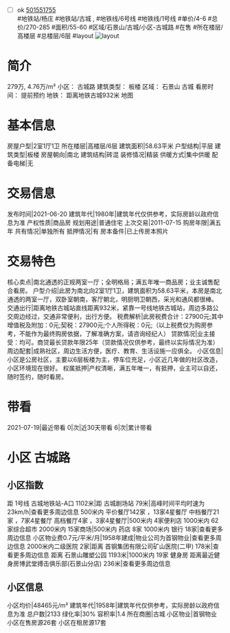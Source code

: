 - [ ] ok [501551755](https://bj.5i5j.com/ershoufang/501551755.html)  
 #地铁站/杨庄 #地铁站/古城 ,  #地铁线/6号线 #地铁线/1号线
#单价/4-6 #总价/270-285 #面积/55-60   #区域/石景山/古城/小区-古城路 #在售 #所在楼层/高楼层 #总楼层/6层 #layout 
![layout](http://image2a.5i5j.com/scm/HOUSE_CUSTOMER/07424fb812ff4fe2ab766f594e7eaac9.jpg_P5.jpg) 
# 简介 
 279万,  4.76万/m² 
小区： 古城路
建筑类型： 板楼
区域： 石景山 古城
看房时间： 提前预约
地铁： 距离地铁古城932米 地图
# 基本信息 
 房屋户型|2室1厅1卫
所在楼层|高楼层/6层
建筑面积|58.63平米
户型结构|平层
建筑类型|板楼
房屋朝向|南北
建筑结构|砖混
装修情况|精装
供暖方式|集中供暖
配备电梯|无
# 交易信息 
 发布时间|2021-06-20
建筑年代|1980年|建筑年代仅供参考，实际房龄以政府信息为准
产权性质|商品房
规划用途|普通住宅
上次交易|2011-07-15
购房年限|满五年
共有情况|单独所有
抵押情况|有
房本备件|已上传房本照片
# 交易特色 
 核心卖点|南北通透的正规两室一厅；全明格局；满五年唯一商品房；业主诚售配合看房。
户型介绍|此房为南北向2室1厅1卫，建筑面积为58.63平米，本房是南北通透的两室一厅，双卧室朝南，客厅朝北，明厨明卫朝西，采光和通风都很棒。
交通出行|距离地铁古城站直线距离932米，紧靠一号线地铁古城站，周边多路公交周边经过，交通非常便利，出行方便。
税费解析|此房税费合计：27900元;其中增值税及附加：0元;契税：27900元;个人所得税：0元;（以上税费仅为购房参考，不能作为最终购房依据，了解准确方案，请咨询经纪人）
贷款情况|业主接受：均可。商贷最长贷款年限25年（贷款情况仅供参考，最终以实际情况为准）
周边配套|成熟社区，周边生活方便，医疗、教育、生活设施一应俱全。
小区信息|小区是公房社区，主要以6层板楼为主，停车位充足，小区近几年做的社区改造，小区环境现在很好。
权属抵押|产权清晰，满五年唯一，有抵押，业主可以自还，随时签约，随时看房。
# 带看 
 2021-07-19|最近带看	 0|次|近30天带看	 6|次|累计带看
# 小区 古城路
## 小区指数 
 距 1号线 古城地铁站-A口 1102米|距 古城剧场站 79米|高峰时间平均时速为23km/h|查看更多周边信息
500米内 平价餐厅142家 ，13家4星餐厅
中档餐厅21家 ，7家4星餐厅
高档餐厅4家 ，3家4星餐厅|500米内 4家便利店
1000米内 62家综合超市
2000米内 15家商场|500米内 药店 8家
1000米内 银行 18家|查看更多周边信息
小区物业费0.7元/平米/月|1958年建成|物业公司为首钢物业|查看更多周边信息
2000米内二级医院 2家|距离 首钢集团有限公司矿山医院(二甲)  178米|查看更多周边信息
距离 石景山雕塑公园 1193米|1000米内 19家 健身房
距离最近健身房博武堂搏击俱乐部(石景山分店) 236米|查看更多周边信息
## 小区信息 
 小区均价|48465元/m²
建筑年代|1958年|建筑年代仅供参考，实际房龄以政府信息为准
总户数|2133
绿化率|30%
容积率|1.4
所在商圈|古城
小区物业|首钢物业
小区在售房源26套
小区在租房源17套
